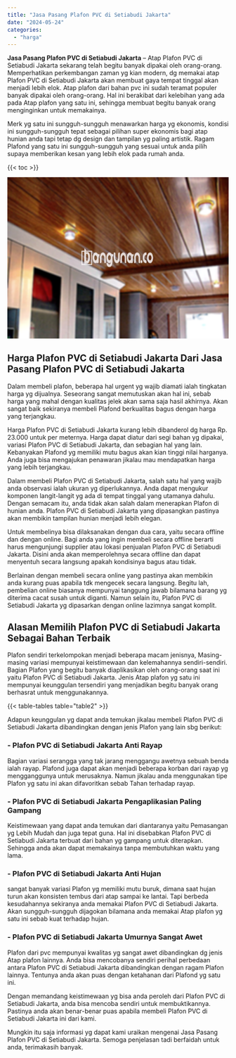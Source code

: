 ```yaml
---
title: "Jasa Pasang Plafon PVC di Setiabudi Jakarta"
date: "2024-05-24"
categories: 
  - "harga"
---
```


**Jasa Pasang Plafon PVC di Setiabudi Jakarta** – Atap Plafon PVC di Setiabudi Jakarta sekarang telah begitu banyak dipakai oleh orang-orang. Memperhatikan perkembangan zaman yg kian modern, dg memakai atap Plafon PVC di Setiabudi Jakarta akan membuat gaya tempat tinggal akan menjadi lebih elok. Atap plafon dari bahan pvc ini sudah teramat populer banyak dipakai oleh orang-orang. Hal ini berakibat dari kelebihan yang ada pada Atap plafon yang satu ini, sehingga membuat begitu banyak orang menginginkan untuk memakainya.

Merk yg satu ini sungguh-sungguh menawarkan harga yg ekonomis, kondisi ini sungguh-sungguh tepat sebagai pilihan super ekonomis bagi atap hunian anda tapi tetap dg design dan tampilan yg paling artistik. Ragam Plafond yang satu ini sungguh-sungguh yang sesuai untuk anda pilih supaya memberikan kesan yang lebih elok pada rumah anda.

{{< toc >}}

![Jasa Pasang Plafon PVC di Setiabudi Jakarta](/images/flafond-pvc-murah18.png)

## Harga Plafon PVC di Setiabudi Jakarta Dari Jasa Pasang Plafon PVC di Setiabudi Jakarta

Dalam membeli plafon, beberapa hal urgent yg wajib diamati ialah tingkatan harga yg dijualnya. Seseorang sangat memutuskan akan hal ini, sebab harga yang mahal dengan kualitas jelek akan sama saja hasil akhirnya. Akan sangat baik sekiranya membeli Plafond berkualitas bagus dengan harga yang terjangkau.

Harga Plafon PVC di Setiabudi Jakarta kurang lebih dibanderol dg harga Rp. 23.000 untuk per meternya. Harga dapat diatur dari segi bahan yg dipakai, variasi Plafon PVC di Setiabudi Jakarta, dan sebagian hal yang lain. Kebanyakan Plafond yg memiliki mutu bagus akan kian tinggi nilai harganya. Anda juga bisa mengajukan penawaran jikalau mau mendapatkan harga yang lebih terjangkau.

Dalam membeli Plafon PVC di Setiabudi Jakarta, salah satu hal yang wajib anda observasi ialah ukuran yg diperlukannya. Anda dapat mengukur komponen langit-langit yg ada di tempat tinggal yang utamanya dahulu. Dengan semacam itu, anda tidak akan salah dalam menerapkan Plafon di hunian anda. Plafon PVC di Setiabudi Jakarta yang dipasangkan pastinya akan membikin tampilan hunian menjadi lebih elegan.

Untuk membelinya bisa dilaksanakan dengan dua cara, yaitu secara offline dan dengan online. Bagi anda yang ingin membeli secara offline berarti harus mengunjungi supplier atau lokasi penjualan Plafon PVC di Setiabudi Jakarta. Disini anda akan memperolehnya secara offline dan dapat menyentuh secara langsung apakah kondisinya bagus atau tidak.

Berlainan dengan membeli secara online yang pastinya akan membikin anda kurang puas apabila tdk mengecek secara langsung. Begitu lah, pembelian online biasanya mempunyai tanggung jawab bilamana barang yg diterima cacat susah untuk diganti. Namun selain itu, Plafon PVC di Setiabudi Jakarta yg dipasarkan dengan online lazimnya sangat komplit.

## Alasan Memilih Plafon PVC di Setiabudi Jakarta Sebagai Bahan Terbaik

Plafon sendiri terkelompokan menjadi beberapa macam jenisnya, Masing-masing variasi mempunyai keistimewaan dan kelemahannya sendiri-sendiri. Bagian Plafon yang begitu banyak diaplikasikan oleh orang-orang saat ini yaitu Plafon PVC di Setiabudi Jakarta. Jenis Atap plafon yg satu ini mempunyai keunggulan tersendiri yang menjadikan begitu banyak orang berhasrat untuk menggunakannya.

{{< table-tables table="table2" >}}

Adapun keunggulan yg dapat anda temukan jikalau membeli Plafon PVC di Setiabudi Jakarta dibandingkan dengan jenis Plafon yang lain sbg berikut:

### \- Plafon PVC di Setiabudi Jakarta Anti Rayap

Bagian variasi serangga yang tak jarang menggangu awetnya sebuah benda ialah rayap. Plafond juga dapat akan menjadi beberapa korban dari rayap yg mengganggunya untuk merusaknya. Namun jikalau anda menggunakan tipe Plafon yg satu ini akan difavoritkan sebab Tahan terhadap rayap.

### \- Plafon PVC di Setiabudi Jakarta Pengaplikasian Paling Gampang

Keistimewaan yang dapat anda temukan dari diantaranya yaitu Pemasangan yg Lebih Mudah dan juga tepat guna. Hal ini disebabkan Plafon PVC di Setiabudi Jakarta terbuat dari bahan yg gampang untuk diterapkan. Sehingga anda akan dapat memakainya tanpa membutuhkan waktu yang lama.

### \- Plafon PVC di Setiabudi Jakarta Anti Hujan

sangat banyak variasi Plafon yg memiliki mutu buruk, dimana saat hujan turun akan konsisten tembus dari atap sampai ke lantai. Tapi berbeda kesudahannya sekiranya anda memakai Plafon PVC di Setiabudi Jakarta. Akan sungguh-sungguh dijagokan bilamana anda memakai Atap plafon yg satu ini sebab kuat terhadap hujan.

### \- Plafon PVC di Setiabudi Jakarta Umurnya Sangat Awet

Plafon dari pvc mempunyai kwalitas yg sangat awet dibandingkan dg jenis Atap plafon lainnya. Anda bisa mencobanya sendiri perihal perbedaan antara Plafon PVC di Setiabudi Jakarta dibandingkan dengan ragam Plafon lainnya. Tentunya anda akan puas dengan ketahanan dari Plafond yg satu ini.

Dengan memandang keistimewaan yg bisa anda peroleh dari Plafon PVC di Setiabudi Jakarta, anda bisa mencoba sendiri untuk membuktikannya. Pastinya anda akan benar-benar puas apabila membeli Plafon PVC di Setiabudi Jakarta ini dari kami.

Mungkin itu saja informasi yg dapat kami uraikan mengenai Jasa Pasang Plafon PVC di Setiabudi Jakarta. Semoga penjelasan tadi berfaidah untuk anda, terimakasih banyak.
